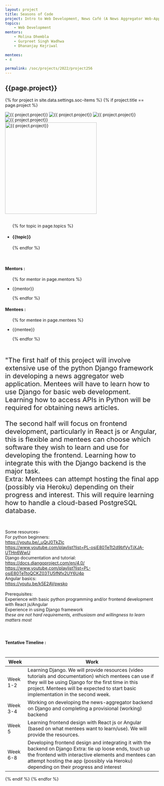 ```yaml
---
layout: project
title: Seasons of Code
project: Intro to Web Development, News Café (A News Aggregator Web-App)
topics:
    - Web Development
mentors:
    - Molina Dhembla
    - Gurpreet Singh Wadhwa
    - Dhananjay Kejriwal   
    
mentees:
- 4 
    
permalink: /soc/projects/2022/project256
---
```


<h2 class="display1 m-3 p-3 text-center project-title">{{page.project}}</h2>

{% for project in site.data.settings.soc-items %}
{% if project.title == page.project %}

<div class ="img-soc d-block"> 
    <img src="{{ site.baseurl }}/{{ project.image }}" alt="{{ project.project}}" class="image-1">
    <img src="{{ site.baseurl }}/{{ project.image }}" alt="{{ project.project}}" class="image-2">
    <img src="{{ site.baseurl }}/{{ project.image }}" alt="{{ project.project}}" class="image-3">
    <img src="{{ site.baseurl }}/{{ project.image }}" alt="{{ project.project}}" class="image-4">
</div>
<div class = "mobile-img-soc">
  <img src="{{ site.baseurl }}/{{ project.image }}"  width = "300" height="300" alt="{{ project.project}}" class="border rounded">
  </div>
<div >
    <br>
    <ul>
        {% for topic in page.topics %}
        <li><h4 class="text-primary text-center topics">{{topic}}</h4></li>
        {% endfor %}
    </ul>
    <br>
    <h4 class="display3  ">Mentors :</h4> 
    <ul>
        {% for mentor in page.mentors %}
        <li><p class="lead">{{mentor}}</p></li>
        {% endfor %}
    </ul>
    <h4 class="display3  ">Mentees :</h4> 
    <ul>
        {% for mentee in page.mentees %}
        <li><p class="lead">{{mentee}}</p></li>
        {% endfor %}
    </ul>
</div>
<div >
    <p class="display3" style = "font-size:22px;" >
        <br>
        "The first half of this project will involve extensive use of the python Django framework in developing a news aggregator web application. Mentees will have to learn how to use Django for basic web development. Learning how to access APIs in Python will be required for obtaining news articles. <br><br>
The second half will focus on frontend development, particularly in React js or Angular, this is flexible and mentees can choose which software they wish to learn and use for developing the frontend. Learning how to integrate this with the Django backend is the major task.
<br>
Extra: Mentees can attempt hosting the final app (possibly via Heroku) depending on their progress and interest. This will require learning how to handle a cloud-based PostgreSQL database.<br><br>

Some resources-<br>
For python beginners:<br>
<a href="https://youtu.be/_uQrJ0TkZlc">https://youtu.be/_uQrJ0TkZlc</a><br>
<a href="https://www.youtube.com/playlist?list=PL-osiE80TeTt2d9bfVyTiXJA-UTHn6WwU">https://www.youtube.com/playlist?list=PL-osiE80TeTt2d9bfVyTiXJA-UTHn6WwU</a><br>
Django documentation and tutorial:<br>
<a href="https://docs.djangoproject.com/en/4.0/">https://docs.djangoproject.com/en/4.0/</a><br>
<a href="https://www.youtube.com/playlist?list=PL-osiE80TeTtoQCKZ03TU5fNfx2UY6U4p">https://www.youtube.com/playlist?list=PL-osiE80TeTtoQCKZ03TU5fNfx2UY6U4p</a><br>
Angular basics:<br>
<a href="https://youtu.be/k5E2AVpwsko"> https://youtu.be/k5E2AVpwsko</a>	
        <br>
Prerequisites:<br>
Experience with basic python programming and/or frontend development with React js/Angular<br>
Experience in using Django framework<br>
*these are not hard requirements, enthusiasm and willingness to learn matters most*<br>
<br>
    </p>
</div>
<div class = "d-flex flex-wrap">
<div>
    <h4 class="display3" style="margin:40px 0px 40px 0px;">Tentative Timeline :</h4>
    <table class="table table-striped w-100">
    <thead>
        <tr>
        <th>Week</th>
        <th>Work</th>
        </tr>
    </thead>
    <tbody>
    <tr>
      <td>Week 1-2</td>
      <td>Learning Django. 
We will provide resources (video tutorials and documentation) which mentees can use if they will be using Django for the first time in this project. Mentees will be expected to start basic implementation in the second week.
  </td>
    </tr>
    <tr>
      <td>Week 3-4</td>
      <td>	Working on developing the news-aggregator backend on Django and completing a provisional (working) backend</td>
    </tr>
    <tr>
      <td>Week 5</td>
      <td>Learning frontend design with React js or Angular (based on what mentees want to learn/use). We will provide the resources.</td>
    </tr>
    <tr>
      <td>Week 6-8</td>
      <td>Developing frontend design and integrating it with the backend on Django
Extra: tie up loose ends, touch up the frontend with interactive elements and mentees can attempt hosting the app (possibly via Heroku) depending on their progress and interest</td>
    </tr>
    </tbody>
    </table>
</div>
</div>
{% endif %}
{% endfor %}
